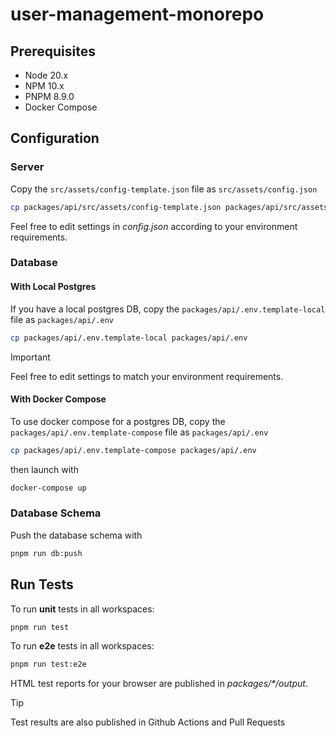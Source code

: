# user-management-monorepo

## Prerequisites

- Node 20.x
- NPM 10.x
- PNPM 8.9.0
- Docker Compose

## Configuration

### Server

Copy the `src/assets/config-template.json` file as `src/assets/config.json`

```bash
cp packages/api/src/assets/config-template.json packages/api/src/assets/config.json
```

Feel free to edit settings in _config.json_ according to your environment requirements.


### Database

#### With Local Postgres

If you have a local postgres DB, copy the `packages/api/.env.template-local` file as `packages/api/.env`

```bash
cp packages/api/.env.template-local packages/api/.env
```

> [!IMPORTANT]  
> Feel free to edit settings to match your environment requirements.

#### With Docker Compose

To use docker compose for a postgres DB, copy the `packages/api/.env.template-compose` file as `packages/api/.env`

```bash
cp packages/api/.env.template-compose packages/api/.env
```

then launch with


```bash
docker-compose up
```

### Database Schema

Push the database schema with 

```bash
pnpm run db:push
```

## Run Tests

To run **unit** tests in all workspaces:

```bash
pnpm run test
```

To run **e2e** tests in all workspaces:

```bash
pnpm run test:e2e
```

HTML test reports for your browser are published in _packages/*/output_.

> [!TIP]
> Test results are also published in Github Actions and Pull Requests
